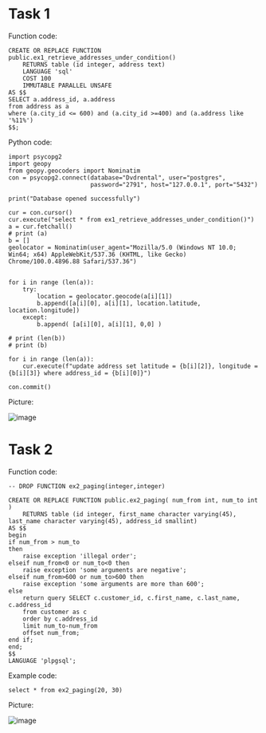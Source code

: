# Task 1
Function code:

```
CREATE OR REPLACE FUNCTION public.ex1_retrieve_addresses_under_condition()
    RETURNS table (id integer, address text)
    LANGUAGE 'sql'
    COST 100
    IMMUTABLE PARALLEL UNSAFE
AS $$
SELECT a.address_id, a.address
from address as a
where (a.city_id <= 600) and (a.city_id >=400) and (a.address like '%11%')
$$;
```

Python code:

```
import psycopg2
import geopy
from geopy.geocoders import Nominatim
con = psycopg2.connect(database="Dvdrental", user="postgres",
                       password="2791", host="127.0.0.1", port="5432")

print("Database opened successfully")

cur = con.cursor()
cur.execute("select * from ex1_retrieve_addresses_under_condition()")
a = cur.fetchall()
# print (a)
b = []
geolocator = Nominatim(user_agent="Mozilla/5.0 (Windows NT 10.0; Win64; x64) AppleWebKit/537.36 (KHTML, like Gecko) Chrome/100.0.4896.88 Safari/537.36")


for i in range (len(a)):
    try:
        location = geolocator.geocode(a[i][1])
        b.append([a[i][0], a[i][1], location.latitude, location.longitude])
    except:
        b.append( [a[i][0], a[i][1], 0,0] )

# print (len(b))
# print (b)

for i in range (len(a)):
    cur.execute(f"update address set latitude = {b[i][2]}, longitude = {b[i][3]} where address_id = {b[i][0]}")

con.commit()
```

Picture:

![image](https://user-images.githubusercontent.com/54617201/163574325-847f6b0c-0dc8-4c63-bc3b-1b9c36add48b.png)

# Task 2
Function code:
```
-- DROP FUNCTION ex2_paging(integer,integer)

CREATE OR REPLACE FUNCTION public.ex2_paging( num_from int, num_to int )
    RETURNS table (id integer, first_name character varying(45), last_name character varying(45), address_id smallint)    
AS $$
begin
if num_from > num_to 
then
	raise exception 'illegal order';
elseif num_from<0 or num_to<0 then
	raise exception 'some arguments are negative';
elseif num_from>600 or num_to>600 then
	raise exception 'some arguments are more than 600';
else
	return query SELECT c.customer_id, c.first_name, c.last_name, c.address_id
	from customer as c
	order by c.address_id
	limit num_to-num_from
	offset num_from;
end if;
end;
$$
LANGUAGE 'plpgsql';
```

Example code:
```
select * from ex2_paging(20, 30)
```

Picture:

![image](https://user-images.githubusercontent.com/54617201/163580227-b8fc7585-77e5-4a01-9691-cb22722fa8b4.png)

